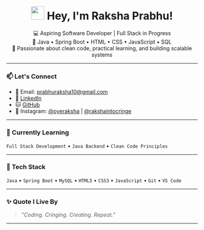 <h1 align="center">
  <img src="https://media.giphy.com/media/TEnXkcsHrP4YedChhA/giphy.gif" width="35" />
  Hey, I'm Raksha Prabhu!
</h1>

<p align="center">
  💻 Aspiring Software Developer | Full Stack in Progress <br>
  🔧 Java • Spring Boot • HTML • CSS • JavaScript • SQL <br>
  🚀 Passionate about clean code, practical learning, and building scalable systems
</p>

---

### 📫 Let's Connect

- 📧 Email: [prabhuraksha10@gmail.com](mailto:prabhuraksha10@gmail.com)  
- 🔗 [LinkedIn](https://www.linkedin.com/in/raksha-prabhu-8b07b0228/)  
- 🐱 [GitHub](https://github.com/RakshCore)  
- 📸 Instagram: [@oyeraksha](https://instagram.com/oyeraksha) | [@rakshaintocringe](https://instagram.com/rakshaintocringe)

---

### 🧠 Currently Learning
`Full Stack Development` • `Java Backend` • `Clean Code Principles` 

---

### 🔨 Tech Stack

`Java` • `Spring Boot` • `MySQL` • `HTML5` • `CSS3` • `JavaScript` • `Git` • `VS Code`

---

### ✨ Quote I Live By

> _"Coding. Cringing. Creating. Repeat."_

---

<!--### 📊 GitHub Stats

<p align="center">
  <img src="https://github-readme-stats.vercel.app/api?username=RakshCore&show_icons=true&theme=default" width="48%" />
  <img src="https://streak-stats.demolab.com?user=RakshCore&theme=default" width="48%" />
</p>

---

### 🐍 The Only Snake I Trust

<p align="center">
  <img src="https://github.com/RakshCore/RakshCore/blob/output/github-contribution-grid-snake.svg" />
</p>->
